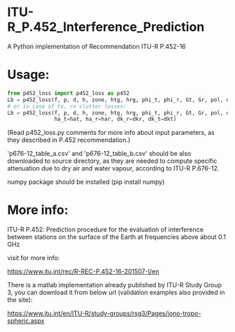 # ITU-R_P.452_Interference_Prediction
A Python implementation of Recommendation ITU-R P.452-16



# Usage:

```python
from p452_loss import p452_loss as p452
Lb = p452_loss(f, p, d, h, zone, htg, hrg, phi_t, phi_r, Gt, Gr, pol, dct, dcr, DN, N0, pressure, temp)
# or in case of tx, rx clutter losses:
Lb = p452_loss(f, p, d, h, zone, htg, hrg, phi_t, phi_r, Gt, Gr, pol, dct, dcr, DN, N0, pressure, temp,
               ha_t=hat, ha_r=har, dk_r=dkr, dk_t=dkt)

```
(Read p452_loss.py comments for more info about input parameters, as they described in P.452 recommendation.)


'p676-12_table_a.csv' and 'p676-12_table_b.csv' should be also downloaded to source directory, as they are needed to compute specific attenuation due to dry air and water vapour, according to ITU-R P.676-12. 

numpy package should be installed (pip install numpy)




# More info:
ITU-R P.452: Prediction procedure for the evaluation of interference between stations on the surface of the Earth at frequencies above about 0.1 GHz

visit for more info: 

https://www.itu.int/rec/R-REC-P.452-16-201507-I/en


There is a matlab implementation already published by ITU-R Study Group 3, you can download it from below url (validation examples also provided in the site):

https://www.itu.int/en/ITU-R/study-groups/rsg3/Pages/iono-tropo-spheric.aspx
